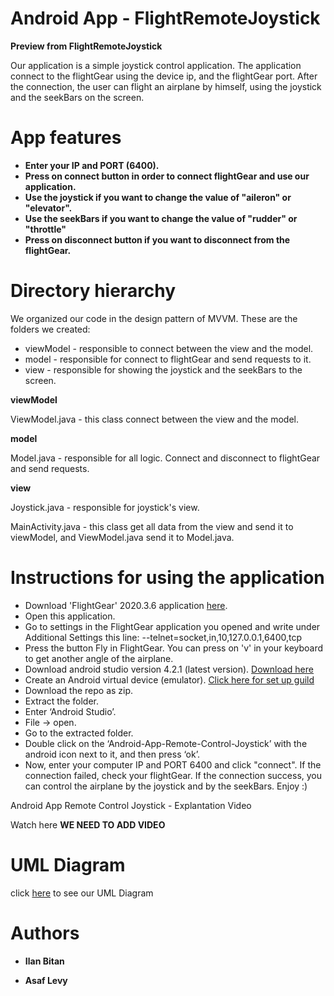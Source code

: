 # Android App - FlightRemoteJoystick
**Preview from FlightRemoteJoystick**

Our application is a simple joystick control application. The application connect to the flightGear using the device ip, and the flightGear port. After the connection, the user can flight an airplane by himself, using the joystick and the seekBars on the screen.

# App features
* **Enter your IP and PORT (6400).**
* **Press on connect button in order to connect flightGear and use our application.**
* **Use the joystick if you want to change the value of "aileron" or "elevator".**
* **Use the seekBars if you want to change the value of "rudder" or "throttle"**
* **Press on disconnect button if you want to disconnect from the flightGear.**

# Directory hierarchy
We organized our code in the design pattern of MVVM. These are the folders we created:

* viewModel - responsible to connect between the view and the model.
* model - responsible for connect to flightGear and send requests to it.
* view - responsible for showing the joystick and the seekBars to the screen.

**viewModel**

ViewModel.java - this class connect between the view and the model.

**model**

Model.java - responsible for all logic. Connect and disconnect to flightGear and send requests.

**view**

Joystick.java - responsible for joystick's view.

MainActivity.java - this class get all data from the view and send it to viewModel, and ViewModel.java send it to Model.java.

# Instructions for using the application

* Download 'FlightGear' 2020.3.6 application [here](https://www.flightgear.org/download/).
* Open this application.
* Go to settings in the FlightGear application you opened and write under Additional Settings this line: --telnet=socket,in,10,127.0.0.1,6400,tcp
* Press the button Fly in FlightGear. You can press on 'v' in your keyboard to get another angle of the airplane.
* Download android studio version 4.2.1 (latest version). [Download here](https://developer.android.com/studio)
* Create an Android virtual device (emulator). [Click here for set up guild ](https://developer.android.com/codelabs/kotlin-android-training-get-started?index=..%2F..android-kotlin-fundamentals#5)
* Download the repo as zip.
* Extract the folder.
* Enter ‘Android Studio’.
* File -> open.
* Go to the extracted folder.
* Double click on the ‘Android-App-Remote-Control-Joystick’ with the android icon next to it, and then press ‘ok’.
* Now, enter your computer IP and PORT 6400 and click "connect". If the connection failed, check your flightGear. If the connection success, you can control the airplane by the joystick and by the seekBars. Enjoy :)
 
Android App Remote Control Joystick - Explantation Video

Watch here **WE NEED TO ADD VIDEO**

# UML Diagram
click [here](https://github.com/AsafLe5/FlightRemoteJoystick/blob/master/app/src/umlDiagram.jpeg) to see our UML Diagram

# Authors

* **Ilan Bitan**

* **Asaf Levy**
